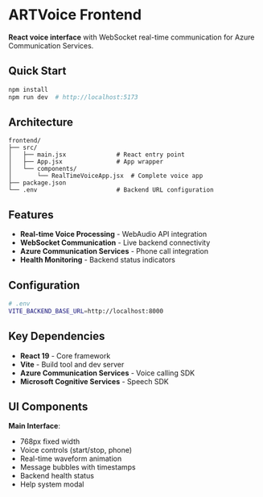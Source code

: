 # **ARTVoice Frontend**

**React voice interface** with WebSocket real-time communication for Azure Communication Services.

## **Quick Start**

```bash
npm install
npm run dev  # http://localhost:5173
```

## **Architecture**

```
frontend/
├── src/
│   ├── main.jsx              # React entry point
│   ├── App.jsx               # App wrapper
│   └── components/
│       └── RealTimeVoiceApp.jsx  # Complete voice app
├── package.json
└── .env                      # Backend URL configuration
```

## **Features**

- **Real-time Voice Processing** - WebAudio API integration
- **WebSocket Communication** - Live backend connectivity  
- **Azure Communication Services** - Phone call integration
- **Health Monitoring** - Backend status indicators

## **Configuration**

```bash
# .env
VITE_BACKEND_BASE_URL=http://localhost:8000
```

## **Key Dependencies**

- **React 19** - Core framework
- **Vite** - Build tool and dev server
- **Azure Communication Services** - Voice calling SDK
- **Microsoft Cognitive Services** - Speech SDK

## UI Components

**Main Interface**:
- 768px fixed width
- Voice controls (start/stop, phone)
- Real-time waveform animation
- Message bubbles with timestamps
- Backend health status
- Help system modal
